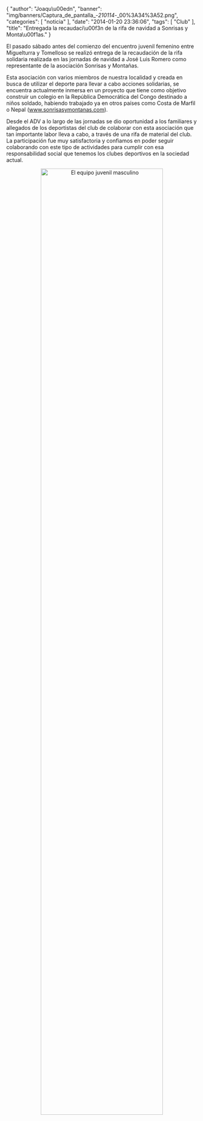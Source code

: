 {
  "author": "Joaqu\u00edn", 
  "banner": "img/banners/Captura_de_pantalla_-_210114_-_00%3A34%3A52.png", 
  "categories": [
    "noticia"
  ], 
  "date": "2014-01-20 23:36:06", 
  "tags": [
    "Club"
  ], 
  "title": "Entregada la recaudaci\u00f3n de la rifa de navidad a Sonrisas y Monta\u00f1as."
}

El pasado sábado antes del comienzo del encuentro juvenil femenino entre Miguelturra y Tomelloso se realizó entrega de la recaudación de la rifa solidaria realizada en las jornadas de navidad a José Luis Romero como representante de la asociación Sonrisas y Montañas.

Esta asociación con varios miembros de nuestra localidad y creada en busca de utilizar el deporte para llevar a cabo acciones solidarias, se encuentra actualmente inmersa en un proyecto que tiene como objetivo construir un colegio en la República Democrática del Congo destinado a niños soldado, habiendo trabajado ya en otros países como Costa de Marfil o Nepal (www.sonrisasymontanas.com).

Desde el ADV a lo largo de las jornadas se dio oportunidad a los familiares y allegados de los deportistas del club de colaborar con esta asociación que tan importante labor lleva a cabo, a través de una rifa de material del club. La participación fue muy satisfactoria y confiamos en poder seguir colaborando con este tipo de actividades para cumplir con esa responsabilidad social que tenemos los clubes deportivos en la sociedad actual.

<center>
<a target="_new" href="http://www.advmiguelturra.org/drupal/sites/default/files/Captura%20de%20pantalla%20-%20210114%20-%2000%3A34%3A52.png"> 
<img alt="El equipo juvenil masculino" width="80%" align="center" src="http://www.advmiguelturra.org/drupal/sites/default/files/Captura%20de%20pantalla%20-%20210114%20-%2000%3A34%3A52.png"/> </a>
</center>

